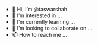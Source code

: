 - 👋 Hi, I’m @taswarshah
- 👀 I’m interested in ...
- 🌱 I’m currently learning ...
- 💞️ I’m looking to collaborate on ...
- 📫 How to reach me ...

<!---
taswarshah/taswarshah is a ✨ special ✨ repository because its `README.md` (this file) appears on your GitHub profile.
You can click the Preview link to take a look at your changes.
--->
